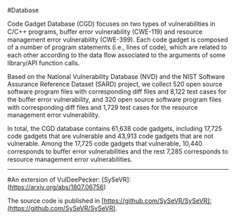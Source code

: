 #Database

Code Gadget Database (CGD) focuses on two types of vulnerabilities in C/C++ programs, buﬀer error vulnerability (CWE-119) and resource management error vulnerability (CWE-399).  Each code gadget is composed of a number of program statements (i.e., lines of code), which are related to each other according to the data ﬂow associated to the arguments of some library/API function calls.

Based on the National Vulnerability Database (NVD) and the NIST Software Assurance Reference Dataset (SARD) project, we collect 520 open source software program files with corresponding diff files and 8,122 test cases for the buﬀer error vulnerability, and 320 open source software program files with corresponding diff files and 1,729 test cases for the resource management error vulnerability.

In total, the CGD database contains 61,638 code gadgets, including 17,725 code gadgets that are vulnerable and 43,913 code gadgets that are not vulnerable. Among the 17,725 code gadgets that vulnerable, 10,440 corresponds to buﬀer error vulnerabilities and the rest 7,285 corresponds to resource management error vulnerabilities.

***
#An extersion of VulDeePecker: [SySeVR]: (https://arxiv.org/abs/1807.06756)

The source code is published in [https://github.com/SySeVR/SySeVR]:(https://github.com/SySeVR/SySeVR). 
